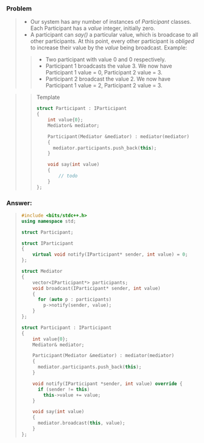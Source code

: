 ### Problem
> - Our system has any number of instances of *Participant* classes. Each Participant has a *value* integer, initially zero.
> - A participant can *say()* a particular value, which is broadcase to all other participants. At this point, every other participant is *obliged* to increase their value by the *value* being broadcast.
> Example:
>> - Two participant with value 0 and 0 respectively.
>> - Participant 1 broadcasts the value 3. We now have Participant 1 value = 0, Participant 2 value = 3.
>> - Participant 2 broadcast the value 2. We now have Participant 1 value = 2, Participant 2 value = 3.

>> Template
>> ```C++
>> struct Participant : IParticipant
>> {
>>     int value{0};
>>     Mediator& mediator;
>> 
>>     Participant(Mediator &mediator) : mediator(mediator)
>>     {
>>       mediator.participants.push_back(this);
>>     }
>> 
>>     void say(int value)
>>     {
>>         // todo
>>     }
>> };
>> ```



### Answer:
> ```C++
> #include <bits/stdc++.h>
> using namespace std;
> 
> struct Participant;
> 
> struct IParticipant
> {
>     virtual void notify(IParticipant* sender, int value) = 0;
> };
> 
> struct Mediator
> {
>     vector<IParticipant*> participants;
>     void broadcast(IParticipant* sender, int value)
>     {
>       for (auto p : participants)
>         p->notify(sender, value);
>     }
> };
> 
> struct Participant : IParticipant
> {
>     int value{0};
>     Mediator& mediator;
> 
>     Participant(Mediator &mediator) : mediator(mediator)
>     {
>       mediator.participants.push_back(this);
>     }
> 
>     void notify(IParticipant *sender, int value) override {
>       if (sender != this)
>         this->value += value;
>     }
> 
>     void say(int value)
>     {
>       mediator.broadcast(this, value);
>     }
> };
> ```
